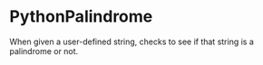 # PythonPalindrome
When given a user-defined string, checks to see if that string is a palindrome or not.
